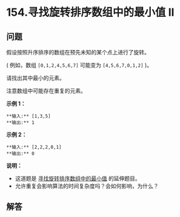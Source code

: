 # 154.寻找旋转排序数组中的最小值 II

## 问题

假设按照升序排序的数组在预先未知的某个点上进行了旋转。

( 例如，数组 `[0,1,2,4,5,6,7]` 可能变为 `[4,5,6,7,0,1,2]` )。

请找出其中最小的元素。

注意数组中可能存在重复的元素。

**示例 1：**

```
**输入:** [1,3,5]
**输出:** 1
```

**示例 2：**

```
**输入:** [2,2,2,0,1]
**输出:** 0
```

**说明：**

* 这道题是 [寻找旋转排序数组中的最小值](https://leetcode-cn.com/problems/find-minimum-in-rotated-sorted-array/description/) 的延伸题目。
* 允许重复会影响算法的时间复杂度吗？会如何影响，为什么？



## 解答

